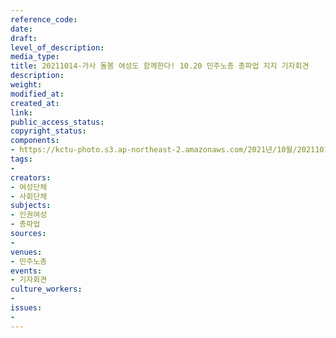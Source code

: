 ```yaml
---
reference_code: 
date: 
draft: 
level_of_description: 
media_type: 
title: 20211014-가사 돌봄 여성도 함께한다! 10.20 민주노총 총파업 지지 기자회견
description: 
weight: 
modified_at: 
created_at: 
link: 
public_access_status: 
copyright_status: 
components:
- https://kctu-photo.s3.ap-northeast-2.amazonaws.com/2021년/10월/20211014-가사+돌봄+여성도+함께한다!+10.20+민주노총+총파업+지지+기자회견/_1D20055.jpg
tags:
- 
creators:
- 여성단체
- 사회단체
subjects:
- 인권여성
- 총파업
sources:
- 
venues:
- 민주노총
events:
- 기자회견
culture_workers:
- 
issues:
- 
---
```

